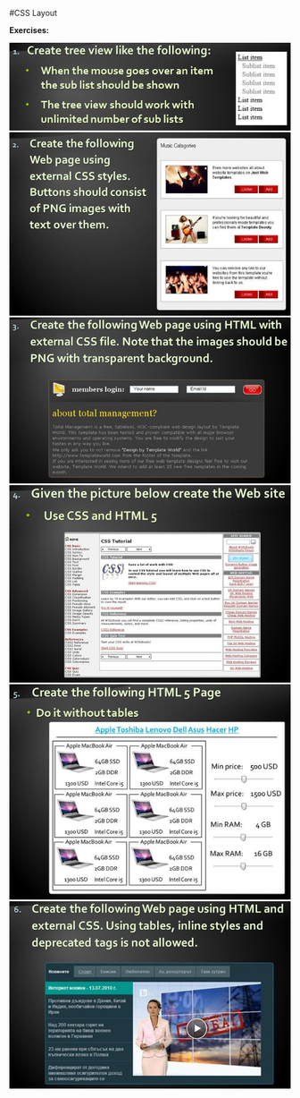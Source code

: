 #CSS Layout

**Exercises:**

![](https://github.com/BorislavIvanov/Telerik_Academy/blob/master/Resources/Exercise%20images/CSS%20Layout%20-%20Task%201.JPG)
![](https://github.com/BorislavIvanov/Telerik_Academy/blob/master/Resources/Exercise%20images/CSS%20Layout%20-%20Task%202.JPG)
![](https://github.com/BorislavIvanov/Telerik_Academy/blob/master/Resources/Exercise%20images/CSS%20Layout%20-%20Task%203.JPG)
![](https://github.com/BorislavIvanov/Telerik_Academy/blob/master/Resources/Exercise%20images/CSS%20Layout%20-%20Task%204.JPG)
![](https://github.com/BorislavIvanov/Telerik_Academy/blob/master/Resources/Exercise%20images/CSS%20Layout%20-%20Task%205.JPG)
![](https://github.com/BorislavIvanov/Telerik_Academy/blob/master/Resources/Exercise%20images/CSS%20Layout%20-%20Task%206.JPG)
